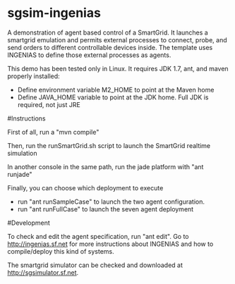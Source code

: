 # sgsim-ingenias
A demonstration of agent based control of a SmartGrid. It launches a smartgrid emulation and permits external processes to connect, probe, and send orders to different controllable devices inside. The template uses INGENIAS to define those external processes as agents. 

This demo has been tested only in Linux. It requires JDK 1.7, ant, and maven properly installed:

- Define environment variable M2_HOME to point at the Maven home
- Define JAVA_HOME variable to point at the JDK home. Full JDK is required, not just JRE

#Instructions

First of all, run a "mvn compile"

Then, run the runSmartGrid.sh script to launch the SmartGrid realtime simulation

In another console in the same path, run the jade platform with "ant runjade"

Finally, you can choose which deployment to execute

* run "ant runSampleCase" to launch the two agent configuration.
* run "ant runFullCase" to launch the seven agent deployment

#Development

To check and edit the agent specification, run "ant edit". Go to http://ingenias.sf.net for more instructions about INGENIAS and how to compile/deploy this kind of systems.

The smartgrid simulator can be checked and downloaded at http://sgsimulator.sf.net.

